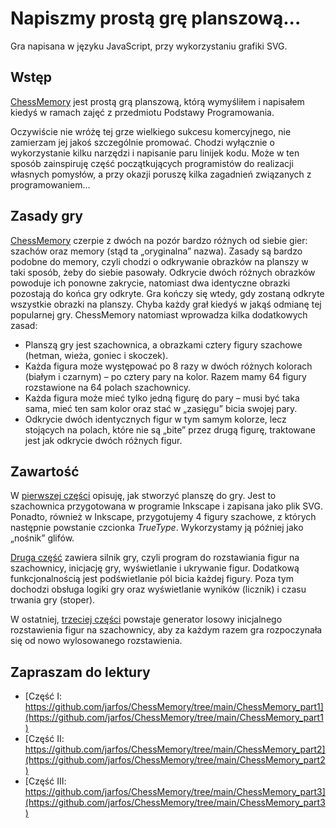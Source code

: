 # Napiszmy prostą grę planszową...
Gra napisana w języku JavaScript, przy wykorzystaniu grafiki SVG.

## Wstęp
[ChessMemory](https://jarfos.github.io/ChessMemory/) jest prostą grą planszową, którą wymyśliłem i napisałem kiedyś w ramach zajęć z przedmiotu Podstawy Programowania.

Oczywiście nie wróżę tej grze wielkiego sukcesu komercyjnego, nie zamierzam jej jakoś szczególnie promować. Chodzi wyłącznie o wykorzystanie kilku narzędzi i napisanie paru linijek kodu. Może w ten sposób zainspiruję część początkujących programistów do realizacji własnych pomysłów, a przy okazji poruszę kilka zagadnień związanych z programowaniem...

## Zasady gry
[ChessMemory](https://jarfos.github.io/ChessMemory/) czerpie z dwóch na pozór bardzo różnych od siebie gier: szachów oraz memory (stąd ta „oryginalna” nazwa). Zasady są bardzo podobne do memory, czyli chodzi o odkrywanie obrazków na planszy w taki sposób, żeby do siebie pasowały. Odkrycie dwóch różnych obrazków powoduje ich ponowne zakrycie, natomiast dwa identyczne obrazki pozostają do końca gry odkryte. Gra kończy się wtedy, gdy zostaną odkryte wszystkie obrazki na planszy. Chyba każdy grał kiedyś w jakąś odmianę tej popularnej gry. ChessMemory natomiast wprowadza kilka dodatkowych zasad:

* Planszą gry jest szachownica, a obrazkami cztery figury szachowe (hetman, wieża, goniec i skoczek).
* Każda figura może występować po 8 razy w dwóch różnych kolorach (białym i czarnym) – po cztery pary na kolor. Razem mamy 64 figury rozstawione na 64 polach szachownicy.
* Każda figura może mieć tylko jedną figurę do pary – musi być taka sama, mieć ten sam kolor oraz stać w „zasięgu” bicia swojej pary.
* Odkrycie dwóch identycznych figur w tym samym kolorze, lecz stojących na polach, które nie są „bite” przez drugą figurę, traktowane jest jak odkrycie dwóch różnych figur.

## Zawartość
W [pierwszej części](https://github.com/jarfos/ChessMemory/tree/main/ChessMemory_part1) opisuję, jak stworzyć planszę do gry. Jest to szachownica przygotowana w programie Inkscape i zapisana jako plik SVG. Ponadto, również w Inkscape, przygotujemy 4 figury szachowe, z których następnie powstanie czcionka _TrueType_. Wykorzystamy ją później jako „nośnik” glifów.

[Druga część](https://github.com/jarfos/ChessMemory/tree/main/ChessMemory_part2) zawiera silnik gry, czyli program do rozstawiania figur na szachownicy, inicjację gry, wyświetlanie i ukrywanie figur. Dodatkową funkcjonalnością jest podświetlanie pól bicia każdej figury. Poza tym dochodzi obsługa logiki gry oraz wyświetlanie wyników (licznik) i czasu trwania gry (stoper).

W ostatniej, [trzeciej części](https://github.com/jarfos/ChessMemory/tree/main/ChessMemory_part3) powstaje generator losowy inicjalnego rozstawienia figur na szachownicy, aby za każdym razem gra rozpoczynała się od nowo wylosowanego rozstawienia.

## Zapraszam do lektury
* [Część   I: https://github.com/jarfos/ChessMemory/tree/main/ChessMemory_part1](https://github.com/jarfos/ChessMemory/tree/main/ChessMemory_part1)
* [Część  II: https://github.com/jarfos/ChessMemory/tree/main/ChessMemory_part2](https://github.com/jarfos/ChessMemory/tree/main/ChessMemory_part2)
* [Część III: https://github.com/jarfos/ChessMemory/tree/main/ChessMemory_part3](https://github.com/jarfos/ChessMemory/tree/main/ChessMemory_part3)
